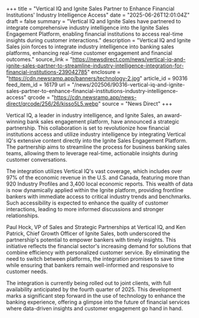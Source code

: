 +++
title = "Vertical IQ and Ignite Sales Partner to Enhance Financial Institutions' Industry Intelligence Access"
date = "2025-06-26T12:01:04Z"
draft = false
summary = "Vertical IQ and Ignite Sales have partnered to integrate comprehensive industry intelligence into the Ignite Sales Engagement Platform, enabling financial institutions to access real-time insights during customer interactions."
description = "Vertical IQ and Ignite Sales join forces to integrate industry intelligence into banking sales platforms, enhancing real-time customer engagement and financial outcomes."
source_link = "https://newsdirect.com/news/vertical-iq-and-ignite-sales-partner-to-streamline-industry-intelligence-integration-for-financial-institutions-239042785"
enclosure = "https://cdn.newsramp.app/banners/technology-2.jpg"
article_id = 90316
feed_item_id = 16179
url = "/news/202506/90316-vertical-iq-and-ignite-sales-partner-to-enhance-financial-institutions-industry-intelligence-access"
qrcode = "https://cdn.newsramp.app/news-direct/qrcode/256/26/kisso5L5.webp"
source = "News Direct"
+++

<p>Vertical IQ, a leader in industry intelligence, and Ignite Sales, an award-winning bank sales engagement platform, have announced a strategic partnership. This collaboration is set to revolutionize how financial institutions access and utilize industry intelligence by integrating Vertical IQ's extensive content directly into the Ignite Sales Engagement Platform. The partnership aims to streamline the process for business banking sales teams, allowing them to leverage real-time, actionable insights during customer conversations.</p><p>The integration utilizes Vertical IQ's vast coverage, which includes over 97% of the economic revenue in the U.S. and Canada, featuring more than 920 Industry Profiles and 3,400 local economic reports. This wealth of data is now dynamically applied within the Ignite platform, providing frontline bankers with immediate access to critical industry trends and benchmarks. Such accessibility is expected to enhance the quality of customer interactions, leading to more informed discussions and stronger relationships.</p><p>Paul Hock, VP of Sales and Strategic Partnerships at Vertical IQ, and Ken Patrick, Chief Growth Officer of Ignite Sales, both underscored the partnership's potential to empower bankers with timely insights. This initiative reflects the financial sector's increasing demand for solutions that combine efficiency with personalized customer service. By eliminating the need to switch between platforms, the integration promises to save time while ensuring that bankers remain well-informed and responsive to customer needs.</p><p>The integration is currently being rolled out to joint clients, with full availability anticipated by the fourth quarter of 2025. This development marks a significant step forward in the use of technology to enhance the banking experience, offering a glimpse into the future of financial services where data-driven insights and customer engagement go hand in hand.</p>